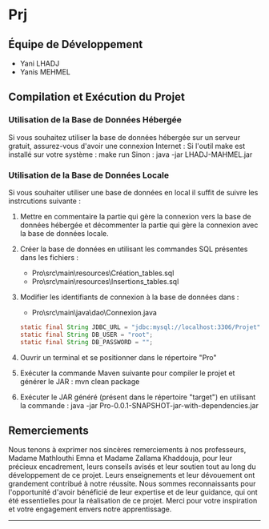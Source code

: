 # Prj

## Équipe de Développement
- Yani LHADJ
- Yanis MEHMEL

## Compilation et Exécution du Projet

### Utilisation de la Base de Données Hébergée
Si vous souhaitez utiliser la base de données hébergée sur un serveur gratuit, assurez-vous d'avoir une connexion Internet : 
Si l'outil make est installé sur votre système : 
    make run
Sinon : 
    java -jar LHADJ-MAHMEL.jar

### Utilisation de la Base de Données Locale
Si vous souhaiter utiliser une base de données en local il suffit de suivre les instrcutions suivante :
1. Mettre en commentaire la partie qui gère la connexion vers la base de données hébergée et décommenter la partie qui gère la connexion avec la base de données locale.

2. Créer la base de données en utilisant les commandes SQL présentes dans les fichiers :
   - Pro\src\main\resources\Création_tables.sql
   - Pro\src\main\resources\Insertions_tables.sql

3. Modifier les identifiants de connexion à la base de données dans :
   - Pro\src\main\java\dao\Connexion.java

   ```java
   static final String JDBC_URL = "jdbc:mysql://localhost:3306/Projet";
   static final String DB_USER = "root";
   static final String DB_PASSWORD = "";

4. Ouvrir un terminal et se positionner dans le répertoire "Pro" 

5. Exécuter la commande Maven suivante pour compiler le projet et générer le JAR :
mvn clean package

6. Exécuter le JAR généré (présent dans le répertoire "target") en utilisant la commande :
java -jar Pro-0.0.1-SNAPSHOT-jar-with-dependencies.jar

## Remerciements

Nous tenons à exprimer nos sincères remerciements à nos professeurs, Madame Mathlouthi Emna et Madame Zallama Khaddouja, pour leur précieux encadrement, leurs conseils avisés et leur soutien tout au long du développement de ce projet. Leurs enseignements et leur dévouement ont grandement contribué à notre réussite.
Nous sommes reconnaissants pour l'opportunité d'avoir bénéficié de leur expertise et de leur guidance, qui ont été essentielles pour la réalisation de ce projet. Merci pour votre inspiration et votre engagement envers notre apprentissage.

---
